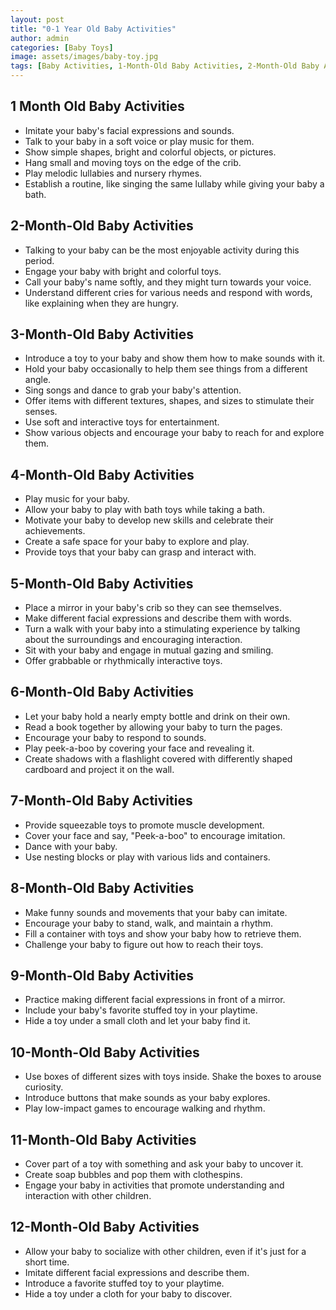 ```yaml
---
layout: post
title: "0-1 Year Old Baby Activities"
author: admin
categories: [Baby Toys]
image: assets/images/baby-toy.jpg
tags: [Baby Activities, 1-Month-Old Baby Activities, 2-Month-Old Baby Activities, 3-Month-Old Baby Activities, 4-Month-Old Baby Activities, 5-Month-Old Baby Activities, 6-Month-Old Baby Activities, 7-Month-Old Baby Activities, 8-Month-Old Baby Activities, 9-Month-Old Baby Activities, 10-Month-Old Baby Activities, 11-Month-Old Baby Activities, 12-Month-Old Baby Activities]
---
```


## 1 Month Old Baby Activities

- Imitate your baby's facial expressions and sounds.
- Talk to your baby in a soft voice or play music for them.
- Show simple shapes, bright and colorful objects, or pictures.
- Hang small and moving toys on the edge of the crib.
- Play melodic lullabies and nursery rhymes.
- Establish a routine, like singing the same lullaby while giving your baby a bath.

## 2-Month-Old Baby Activities

- Talking to your baby can be the most enjoyable activity during this period.
- Engage your baby with bright and colorful toys.
- Call your baby's name softly, and they might turn towards your voice.
- Understand different cries for various needs and respond with words, like explaining when they are hungry.

## 3-Month-Old Baby Activities

- Introduce a toy to your baby and show them how to make sounds with it.
- Hold your baby occasionally to help them see things from a different angle.
- Sing songs and dance to grab your baby's attention.
- Offer items with different textures, shapes, and sizes to stimulate their senses.
- Use soft and interactive toys for entertainment.
- Show various objects and encourage your baby to reach for and explore them.

## 4-Month-Old Baby Activities

- Play music for your baby.
- Allow your baby to play with bath toys while taking a bath.
- Motivate your baby to develop new skills and celebrate their achievements.
- Create a safe space for your baby to explore and play.
- Provide toys that your baby can grasp and interact with.

## 5-Month-Old Baby Activities

- Place a mirror in your baby's crib so they can see themselves.
- Make different facial expressions and describe them with words.
- Turn a walk with your baby into a stimulating experience by talking about the surroundings and encouraging interaction.
- Sit with your baby and engage in mutual gazing and smiling.
- Offer grabbable or rhythmically interactive toys.

## 6-Month-Old Baby Activities

- Let your baby hold a nearly empty bottle and drink on their own.
- Read a book together by allowing your baby to turn the pages.
- Encourage your baby to respond to sounds.
- Play peek-a-boo by covering your face and revealing it.
- Create shadows with a flashlight covered with differently shaped cardboard and project it on the wall.

## 7-Month-Old Baby Activities

- Provide squeezable toys to promote muscle development.
- Cover your face and say, "Peek-a-boo" to encourage imitation.
- Dance with your baby.
- Use nesting blocks or play with various lids and containers.

## 8-Month-Old Baby Activities

- Make funny sounds and movements that your baby can imitate.
- Encourage your baby to stand, walk, and maintain a rhythm.
- Fill a container with toys and show your baby how to retrieve them.
- Challenge your baby to figure out how to reach their toys.

## 9-Month-Old Baby Activities

- Practice making different facial expressions in front of a mirror.
- Include your baby's favorite stuffed toy in your playtime.
- Hide a toy under a small cloth and let your baby find it.

## 10-Month-Old Baby Activities

- Use boxes of different sizes with toys inside. Shake the boxes to arouse curiosity.
- Introduce buttons that make sounds as your baby explores.
- Play low-impact games to encourage walking and rhythm.

## 11-Month-Old Baby Activities

- Cover part of a toy with something and ask your baby to uncover it.
- Create soap bubbles and pop them with clothespins.
- Engage your baby in activities that promote understanding and interaction with other children.

## 12-Month-Old Baby Activities

- Allow your baby to socialize with other children, even if it's just for a short time.
- Imitate different facial expressions and describe them.
- Introduce a favorite stuffed toy to your playtime.
- Hide a toy under a cloth for your baby to discover.

